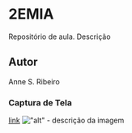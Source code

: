 # 2EMIA
Repositório de aula.
Descrição
## Autor
Anne S. Ribeiro
### Captura de Tela
[link](linkurl1)
!["alt" - descrição da imagem](https://user-images.githubusercontent.com/84384217/193803371-a60a63dd-b50b-4112-ac9f-2919274ee863.png)
